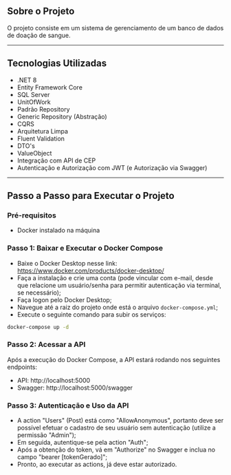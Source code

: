 ## Sobre o Projeto

O projeto consiste em um sistema de gerenciamento de um banco de dados de doação de sangue.

---

## Tecnologias Utilizadas

- .NET 8
- Entity Framework Core
- SQL Server
- UnitOfWork
- Padrão Repository
- Generic Repository (Abstração)
- CQRS
- Arquitetura Limpa
- Fluent Validation
- DTO's
- ValueObject
- Integração com API de CEP
- Autenticação e Autorização com JWT (e Autorização via Swagger)

---

## Passo a Passo para Executar o Projeto

### Pré-requisitos

- Docker instalado na máquina

### Passo 1: Baixar e Executar o Docker Compose

- Baixe o Docker Desktop nesse link: https://www.docker.com/products/docker-desktop/
- Faça a instalação e crie uma conta (pode vincular com e-mail, desde que relacione um usuário/senha para permitir autenticação via terminal, se necessário);
- Faça logon pelo Docker Desktop;
- Navegue até a raiz do projeto onde está o arquivo `docker-compose.yml`;
- Execute o seguinte comando para subir os serviços:
```bash
docker-compose up -d
```

### Passo 2: Acessar a API

Após a execução do Docker Compose, a API estará rodando nos seguintes endpoints:

- API: http://localhost:5000
- Swagger: http://localhost:5000/swagger

### Passo 3: Autenticação e Uso da API

- A action "Users" (Post) está como "AllowAnonymous", portanto deve ser possível efetuar o cadastro de seu usuário sem autenticação (utilize a permissão "Admin");
- Em seguida, autentique-se pela action "Auth";
- Após a obtenção do token, vá em "Authorize" no Swagger e inclua no campo "bearer [tokenGerado]";
- Pronto, ao executar as actions, já deve estar autorizado.

